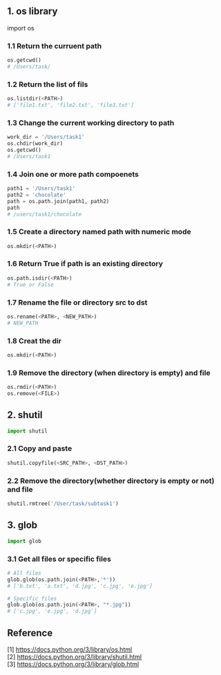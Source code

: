 ## 1. os library
import os

### 1.1 Return the curruent path
```python
os.getcwd()
# /Users/task/
```

### 1.2 Return the list of fils
```python
os.listdir(<PATH>)
# ['file1.txt', 'file2.txt', 'file3.txt']
```
### 1.3 Change the current working directory to path
```python
work_dir = '/Users/task1'
os.chdir(work_dir)
os.getcwd()
# /Users/task1
```

### 1.4 Join one or more path compoenets
```python
path1 = '/Users/task1'
path2 = 'chocolate'
path = os.path.join(path1, path2)
path
# /users/task1/chocolate
```

### 1.5 Create a directory named path with numeric mode
```python
os.mkdir(<PATH>)
```

### 1.6 Return True if path is an existing directory
```python
os.path.isdir(<PATH>)
# True or False
```

### 1.7 Rename the file or directory src to dst
```python
os.rename(<PATH>, <NEW_PATH>)
# NEW_PATH
```

### 1.8 Creat the dir
```python
os.mkdir(<PATH>)
```

### 1.9 Remove the directory (when directory is empty) and file
```python
os.rmdir(<PATH>)
os.remove(<FILE>)
```



## 2. shutil
```python
import shutil
```

### 2.1 Copy and paste
```python
shutil.copyfile(<SRC_PATH>, <DST_PATH>)
```

### 2.2 Remove the directory(whether directory is empty or not) and file
```python
shutil.rmtree('/User/task/subtask1')
```

## 3. glob
```python
import glob
```

### 3.1 Get all files or specific files
```python
# All files
glob.glob(os.path.join(<PATH>,'*'))
# ['b.txt', 'a.txt', 'd.jpg', 'c.jpg', 'e.jpg']

# Specific files
glob.glob(os.path.join(<PATH>, "*.jpg"))
# ['c.jpg', 'e.jpg', 'd.jpg']
```

## Reference
[1] https://docs.python.org/3/library/os.html <br/>
[2] https://docs.python.org/3/library/shutil.html  <br/>
[3] https://docs.python.org/3/library/glob.html <br/>
